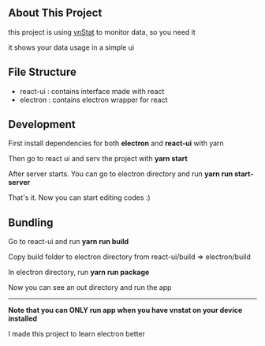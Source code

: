 ## About This Project

this project is using [vnStat](https://github.com/vergoh/vnstat) to monitor data, so you need it

it shows your data usage in a simple ui

## File Structure

- react-ui : contains interface made with react
- electron : contains electron wrapper for react

## Development

First install dependencies for both **electron** and **react-ui** with yarn

Then go to react ui and serv the project with **yarn start**

After server starts. You can go to electron directory and run **yarn run start-server**

That's it. Now you can start editing codes :)

## Bundling

Go to react-ui and run **yarn run build**

Copy build folder to electron directory from react-ui/build => electron/build

In electron directory, run **yarn run package**

Now you can see an out directory and run the app

-------
**Note that you can ONLY run app when you have vnstat on your device installed**

I made this project to learn electron better
